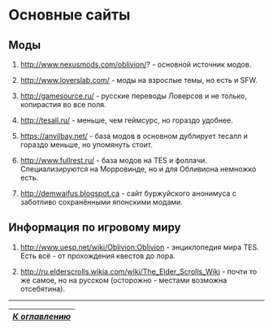 # Основные сайты

## Моды

1) http://www.nexusmods.com/oblivion/? - основной источник модов.

2) http://www.loverslab.com/ - моды на взрослые темы, но есть и SFW.

3) http://gamesource.ru/ - русские переводы Ловерсов и не только, копирастия во все поля.

4) http://tesall.ru/ - меньше, чем геймсурс, но гораздо удобнее.

5) https://anvilbay.net/ - база модов в основном дублирует тесалл и гораздо меньше, но упомянуть стоит.

6) http://www.fullrest.ru/ - база модов на TES и фоллачи. Специализируются на Морровинде, но и для Обливиона немножко есть.

7) http://demwaifus.blogspot.ca - сайт буржуйского анонимуса с заботливо сохранёнными японскими модами.

## Информация по игровому миру

1) http://www.uesp.net/wiki/Oblivion:Oblivion - энциклопедия мира TES. Есть всё - от прохождения квестов до лора.

2) http://ru.elderscrolls.wikia.com/wiki/The_Elder_Scrolls_Wiki - почти то же самое, но на русском (осторожно - местами возможна отсебятина).


------

|[*К оглавлению*](../Оглавление.md)|
|:---:|
